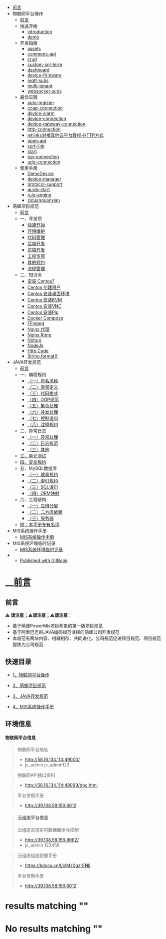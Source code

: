  * [ 前言 ](./)
  * 物联网平台操作 
    * [ 前言 ](物联网平台/)
    * 快速开始 
      * [ introduction ](物联网平台/quick-start/introduction.html)
      * [ demo ](物联网平台/quick-start/demo.html)
    * 开发指南 
      * [ assets ](物联网平台/dev-guide/assets.html)
      * [ commons-api ](物联网平台/dev-guide/commons-api.html)
      * [ crud ](物联网平台/dev-guide/crud.html)
      * [ custom-sql-term ](物联网平台/dev-guide/custom-sql-term.html)
      * [ dashboard ](物联网平台/dev-guide/dashboard.html)
      * [ device-firmware ](物联网平台/dev-guide/device-firmware.html)
      * [ mqtt-subs ](物联网平台/dev-guide/mqtt-subs.html)
      * [ multi-tenant ](物联网平台/dev-guide/multi-tenant.html)
      * [ websocket-subs ](物联网平台/dev-guide/websocket-subs.html)
    * 最佳实践 
      * [ auto-register ](物联网平台/best-practices/auto-register.html)
      * [ coap-connection ](物联网平台/best-practices/coap-connection.html)
      * [ device-alarm ](物联网平台/best-practices/device-alarm.html)
      * [ device-connection ](物联网平台/best-practices/device-connection.html)
      * [ device-gateway-connection ](物联网平台/best-practices/device-gateway-connection.html)
      * [ http-connection ](物联网平台/best-practices/http-connection.html)
      * [ jetlinks对接其他云平台教程-HTTP方式 ](物联网平台/best-practices/jetlinks对接其他云平台教程-HTTP方式.html)
      * [ open-api ](物联网平台/best-practices/open-api.html)
      * [ sort-link ](物联网平台/best-practices/sort-link.html)
      * [ start ](物联网平台/best-practices/start.html)
      * [ tcp-connection ](物联网平台/best-practices/tcp-connection.html)
      * [ udp-connection ](物联网平台/best-practices/udp-connection.html)
    * 使用手册 
      * [ DemoDevice ](物联网平台/basics-guide/DemoDevice.html)
      * [ device-manager ](物联网平台/basics-guide/device-manager.html)
      * [ protocol-support ](物联网平台/basics-guide/protocol-support.html)
      * [ quick-start ](物联网平台/basics-guide/quick-start.html)
      * [ rule-engine ](物联网平台/basics-guide/rule-engine.html)
      * [ ziduanquanxian ](物联网平台/basics-guide/ziduanquanxian.html)
  * 萌蜂项目规范 
    * [ 前言 ](萌蜂项目规范/)
    * 一、开发项 
      * [ 快速开始 ](萌蜂项目规范/开发项/idea-start.html)
      * [ 环境维护 ](萌蜂项目规范/开发项/环境维护.html)
      * [ 代码管理 ](萌蜂项目规范/开发项/代码管理.html)
      * [ 后端开发 ](萌蜂项目规范/开发项/后端开发.html)
      * [ 前端开发 ](萌蜂项目规范/开发项/前端开发.html)
      * [ 工程专项 ](萌蜂项目规范/开发项/工程专项.html)
      * [ 其他规约 ](萌蜂项目规范/开发项/其他规约.html)
      * [ 流程管理 ](萌蜂项目规范/开发项/流程管理.html)
    * 二、知识点 
      * [ 安装 Centos7 ](萌蜂项目规范/知识点/install-centos7.html)
      * [ Centos 创建用户 ](萌蜂项目规范/知识点/centos-create-user.html)
      * [ Centos 安装桌面环境 ](萌蜂项目规范/知识点/centos-install-gnome.html)
      * [ Centos 安装KVM ](萌蜂项目规范/知识点/centos-install-kvm.html)
      * [ Centos 安装VNC ](萌蜂项目规范/知识点/centos-install-vnc.html)
      * [ Centos 安装Pip ](萌蜂项目规范/知识点/centos-install-pip.html)
      * [ Docker Compose ](萌蜂项目规范/知识点/docker-compose.html)
      * [ FFmpeg ](萌蜂项目规范/知识点/ffmpeg.html)
      * [ Nginx 代理 ](萌蜂项目规范/知识点/nginx-prefix.html)
      * [ Nginx Rtmp ](萌蜂项目规范/知识点/nginx-rtmp.html)
      * [ Nohup ](萌蜂项目规范/知识点/nohup.html)
      * [ NodeJs ](萌蜂项目规范/知识点/nodejs-upgrade.html)
      * [ Http Code ](萌蜂项目规范/知识点/http-code.html)
      * [ String.format() ](萌蜂项目规范/知识点/string-format.html)
  * JAVA开发规范 
    * [ 前言 ](JAVA开发规范/)
    * 一、编程规约 
      * [ （一）命名风格 ](JAVA开发规范/编程规约/命名风格.html)
      * [ （二）常量定义 ](JAVA开发规范/编程规约/常量定义.html)
      * [ （三）代码格式 ](JAVA开发规范/编程规约/代码格式.html)
      * [ （四）OOP规范 ](JAVA开发规范/编程规约/OOP规范.html)
      * [ （五）集合处理 ](JAVA开发规范/编程规约/集合处理.html)
      * [ （六）并发处理 ](JAVA开发规范/编程规约/并发处理.html)
      * [ （七）控制语句 ](JAVA开发规范/编程规约/控制语句.html)
      * [ （八）注释规约 ](JAVA开发规范/编程规约/注释规约.html)
    * 二、异常日志 
      * [ （一）异常处理 ](JAVA开发规范/异常日志/异常处理.html)
      * [ （二）日志规范 ](JAVA开发规范/异常日志/日志规约.html)
      * [ （三）其他 ](JAVA开发规范/异常日志/其他.html)
    * [ 三、单元测试 ](JAVA开发规范/单元测试.html)
    * [ 四、安全规约 ](JAVA开发规范/安全规约.html)
    * 五、MySQL数据库 
      * [ （一）建表规约 ](JAVA开发规范/MySQL数据库/建表规约.html)
      * [ （二）索引规约 ](JAVA开发规范/MySQL数据库/索引规约.html)
      * [ （三）SQL语句 ](JAVA开发规范/MySQL数据库/SQL语句.html)
      * [ （四）ORM映射 ](JAVA开发规范/MySQL数据库/ORM映射.html)
    * 六、工程结构 
      * [ （一）应用分层 ](JAVA开发规范/工程结构/应用分层.html)
      * [ （二）二方库依赖 ](JAVA开发规范/工程结构/二方库依赖.html)
      * [ （三）服务器 ](JAVA开发规范/工程结构/服务器.html)
    * [ 附：本手册专有名词 ](JAVA开发规范/本手册专有名词.html)
  * MIS系统操作手册 
    * [ MIS系统操作手册 ](用户操作手册/用户操作手册.html)
  * MIS系统环境临时记录 
    * [ MIS系统环境临时记录 ](MIS系统环境临时记录/组态和大屏连接地址配置.html)
  *   * [ Published with GitBook ](https://www.gitbook.com)

#  __[前言](.)

## 前言

**⚠ ️请注意；⚠️请注意；⚠️请注意：**

  * 基于萌蜂PowerMis项目积累的第一版项目规范
  * 基于阿里巴巴的JAVA编码规范演绎的萌蜂公司开发规范
  * 本规范有两块内容、相辅相存、共同进化。公司规范促进项目规范、项目规范提炼为公司规范

## 快速目录

  * [1、物联网平台操作](物联网平台/)

  * [2、萌蜂项目规范](萌蜂项目规范/)

  * [3、JAVA开发规范](JAVA开发规范/)

  * [4、MIS系统操作手册](用户操作手册/用户操作手册.html)

## 环境信息

#### 物联网平台信息

> 物联网平台地址
>
>   * <http://58.16.134.114:49000/>
>   * jc_admin jc_admin123
>

>
> 物联网API接口资料
>
>   * <http://58.16.134.114:48999/doc.html>
>

>
> 平台使用手册
>
>   * <http://39.108.58.156:6012>
>

>
> #### 云组态平台信息
>
> 云组态实现实时数据展示与控制
>
>   * <http://39.108.58.156:8082/>
>   * jc_admin 123456
>

>
> 云组态组态配置手册
>
>   * <https://kdocs.cn/l/clMz0qzrENlj>
>

>
> 平台使用手册
>
>   * <http://39.108.58.156:6012>
>

#  results matching ""

# No results matching ""

